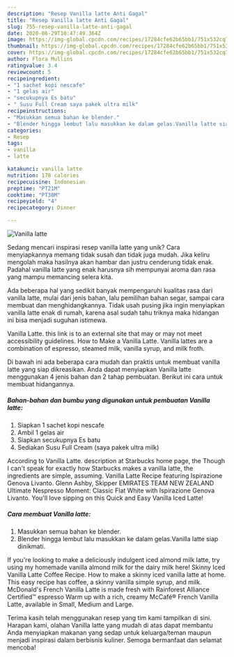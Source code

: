 ```yaml
---
description: "Resep Vanilla latte Anti Gagal"
title: "Resep Vanilla latte Anti Gagal"
slug: 755-resep-vanilla-latte-anti-gagal
date: 2020-06-29T10:47:49.364Z
image: https://img-global.cpcdn.com/recipes/17284cfe62b65bb1/751x532cq70/vanilla-latte-foto-resep-utama.jpg
thumbnail: https://img-global.cpcdn.com/recipes/17284cfe62b65bb1/751x532cq70/vanilla-latte-foto-resep-utama.jpg
cover: https://img-global.cpcdn.com/recipes/17284cfe62b65bb1/751x532cq70/vanilla-latte-foto-resep-utama.jpg
author: Flora Mullins
ratingvalue: 3.4
reviewcount: 5
recipeingredient:
- "1 sachet kopi nescafe"
- "1 gelas air"
- "secukupnya Es batu"
- " Susu Full Cream saya pakek ultra milk"
recipeinstructions:
- "Masukkan semua bahan ke blender."
- "Blender hingga lembut lalu masukkan ke dalam gelas.Vanilla latte siap dinikmati."
categories:
- Resep
tags:
- vanilla
- latte

katakunci: vanilla latte 
nutrition: 178 calories
recipecuisine: Indonesian
preptime: "PT21M"
cooktime: "PT30M"
recipeyield: "4"
recipecategory: Dinner

---
```



![Vanilla latte](https://img-global.cpcdn.com/recipes/17284cfe62b65bb1/751x532cq70/vanilla-latte-foto-resep-utama.jpg)

Sedang mencari inspirasi resep vanilla latte yang unik? Cara menyiapkannya memang tidak susah dan tidak juga mudah. Jika keliru mengolah maka hasilnya akan hambar dan justru cenderung tidak enak. Padahal vanilla latte yang enak harusnya sih mempunyai aroma dan rasa yang mampu memancing selera kita.

Ada beberapa hal yang sedikit banyak mempengaruhi kualitas rasa dari vanilla latte, mulai dari jenis bahan, lalu pemilihan bahan segar, sampai cara membuat dan menghidangkannya. Tidak usah pusing jika ingin menyiapkan vanilla latte enak di rumah, karena asal sudah tahu triknya maka hidangan ini bisa menjadi suguhan istimewa.

Vanilla Latte. this link is to an external site that may or may not meet accessibility guidelines. How to Make a Vanilla Latte. Vanilla lattes are a combination of espresso, steamed milk, vanilla syrup, and milk froth.


Di bawah ini ada beberapa cara mudah dan praktis untuk membuat vanilla latte yang siap dikreasikan. Anda dapat menyiapkan Vanilla latte menggunakan 4 jenis bahan dan 2 tahap pembuatan. Berikut ini cara untuk membuat hidangannya.

<!--inarticleads1-->

##### Bahan-bahan dan bumbu yang digunakan untuk pembuatan Vanilla latte:

1. Siapkan 1 sachet kopi nescafe
1. Ambil 1 gelas air
1. Siapkan secukupnya Es batu
1. Sediakan  Susu Full Cream (saya pakek ultra milk)


According to Vanilla Latte. description at Starbucks home page, the Though I can&#39;t speak for exactly how Starbucks makes a vanilla latte, the ingredients are simple, assuming. Vanilla Latte Recipe featuring Ispirazione Genova Livanto. Glenn Ashby, Skipper EMIRATES TEAM NEW ZEALAND Ultimate Nespresso Moment: Classic Flat White with Ispirazione Genova Livanto. You&#39;ll love sipping on this Quick and Easy Vanilla Iced Latte! 

<!--inarticleads2-->

##### Cara membuat Vanilla latte:

1. Masukkan semua bahan ke blender.
1. Blender hingga lembut lalu masukkan ke dalam gelas.Vanilla latte siap dinikmati.


If you&#39;re looking to make a deliciously indulgent iced almond milk latte, try using my homemade vanilla almond milk for the dairy milk here! Skinny Iced Vanilla Latte Coffee Recipe. How to make a skinny iced vanilla latte at home. This easy recipe has coffee, a skinny vanilla simple syrup, and milk. McDonald&#39;s French Vanilla Latte is made fresh with Rainforest Alliance Certified™ espresso Warm up with a rich, creamy McCafé® French Vanilla Latte, available in Small, Medium and Large. 

Terima kasih telah menggunakan resep yang tim kami tampilkan di sini. Harapan kami, olahan Vanilla latte yang mudah di atas dapat membantu Anda menyiapkan makanan yang sedap untuk keluarga/teman maupun menjadi inspirasi dalam berbisnis kuliner. Semoga bermanfaat dan selamat mencoba!
